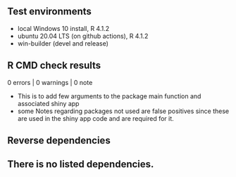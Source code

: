 ## Test environments
* local Windows 10 install, R  4.1.2
* ubuntu 20.04 LTS (on github actions), R  4.1.2
* win-builder (devel and release)

## R CMD check results

0 errors | 0 warnings | 0 note

* This is to add few arguments to the package main function and associated shiny app
* some Notes regarding packages not used are false positives since these are used in the shiny app code and are required for it.

## Reverse dependencies

There is no listed dependencies.
---